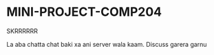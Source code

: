 # MINI-PROJECT-COMP204
SKRRRRRR

La aba chatta chat baki xa ani server wala kaam. Discuss garera garnu
